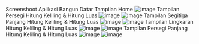 Screenshoot Aplikasi Bangun Datar
Tampilan Home
![image](https://github.com/Ibrazaa/Bangun_Datar_C/assets/115200230/759f1fba-27ef-4216-93e9-2ea6a3550bb4)
Tampilan Persegi Hitung Keliling & Hitung Luas
![image](https://github.com/Ibrazaa/Bangun_Datar_C/assets/115200230/4ebc3188-fac1-46fa-8568-28637372b129)
![image](https://github.com/Ibrazaa/Bangun_Datar_C/assets/115200230/c763be2c-0723-41ac-b65f-cb420ade0dce)
Tampilan Segitiga Panjang Hitung Keliling & Hitung Luas
![image](https://github.com/Ibrazaa/Bangun_Datar_C/assets/115200230/f9b8e802-9d8d-483c-a0d5-f431c3607b85)
![image](https://github.com/Ibrazaa/Bangun_Datar_C/assets/115200230/8f6ade9c-46c9-416b-9664-b0dc7ad5ea99)
Tampilan Lingkaran Hitung Keliling & Hitung Luas
![image](https://github.com/Ibrazaa/Bangun_Datar_C/assets/115200230/7e354aae-ada6-4581-bd5c-140cb97f7d87)
![image](https://github.com/Ibrazaa/Bangun_Datar_C/assets/115200230/a29c995e-eb8c-4158-adf0-b1654e70a552)
Tampilan Persegi Panjang Hitung Keliling & Hitung Luas
![image](https://github.com/Ibrazaa/Bangun_Datar_C/assets/115200230/ec7ddf40-716c-4157-ad0a-276ad3868c41)
![image](https://github.com/Ibrazaa/Bangun_Datar_C/assets/115200230/ab1a1bae-d245-463e-bd8e-5d885954a156)
